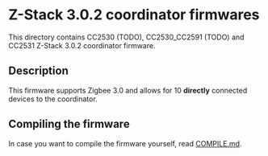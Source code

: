 # Z-Stack 3.0.2 coordinator firmwares
This directory contains CC2530 (TODO), CC2530_CC2591 (TODO) and CC2531 Z-Stack 3.0.2 coordinator firmware. 

## Description
This firmware supports Zigbee 3.0 and allows for 10 **directly** connected devices to the coordinator.

## Compiling the firmware
In case you want to compile the firmware yourself, read [COMPILE.md](./COMPILE.md).
